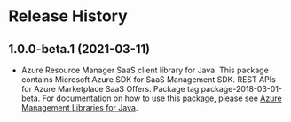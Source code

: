 # Release History

## 1.0.0-beta.1 (2021-03-11)

- Azure Resource Manager SaaS client library for Java. This package contains Microsoft Azure SDK for SaaS Management SDK. REST APIs for Azure Marketplace SaaS Offers. Package tag package-2018-03-01-beta. For documentation on how to use this package, please see [Azure Management Libraries for Java](https://aka.ms/azsdk/java/mgmt).
